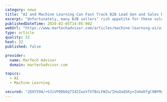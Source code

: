 ```yaml
---
category: news
title: "AI and Machine Learning Can Fast Track B2B Lead Gen and Sales Productivity"
excerpt: "Unfortunately, many B2B sellers’ rich appetite for these solutions and what they promise is soured by the reality that they often come with steep learning curves and require extensive efforts to adopt – after which the improvements gained are merely incremental. Given this environment, I believe machine learning-based marketing solutions ..."
publishedDateTime: 2020-02-05T14:05:00Z
webUrl: "https://www.martechadvisor.com/articles/machine-learning-ai/ai-and-machine-learning-can-fast-track-b2b-lead-gen-and-sales-productivity/"
type: article
quality: 32
heat: 32
published: false

provider:
  name: MarTech Advisor
  domain: martechadvisor.com

topics:
  - AI
  - Machine Learning

secured: "2DXY594/+S3iVP0DbOqTId2IwxVfXfBxLFWZu/IHuOaQSKy+ZoHabfgC9BFMgsS+BroeRVEWkZlyo0YM7j808NlPhyb2Ko9zIGA0iqsOy8gfudDpRDY/2N1aBCeNEWnIC1jxdAVZ510eJl6e78zX6vzk5Rz/Y1cd/rBWz74vZqJy5hkHVWiivYu4vV21sKa0sKLzu02DefBW0aiem1fnZDgtVR4ptd3W90UomdorxBLZZF2/N/y3RQOwwNL7wPTT7KXspFryLZEy+HyP7UR5dPC3QSq3DPbROWvSOqaALf04Ql/opFsPux3Wwo00T0Ogz7swilcb/74Y+kc5cAivzxWxJv4EFPsU8oJXBTZhVck8SxQQeEPcC8EAhYgnZjJBA3t3W299rDsY6es1GDbwhZ4oVcNTQfGBzNcsHLms/3r5FNxTaM86AzZnTXkkRgJq24J5feac7UX0dnBkE7P9zTUDIW6p8jx9wxStRw41v4k=;C7xlA8RPX3gHOanhYe4HVg=="
---
```


